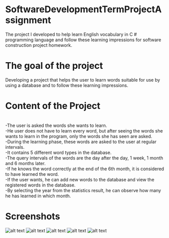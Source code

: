 # SoftwareDevelopmentTermProjectAssignment
The project I developed to help learn English vocabulary in C # programming language and follow these learning impressions for software construction project homework.

# The goal of the project
Developing a project that helps the user to learn words suitable for use by using a database and to follow these learning impressions.

# Content of the Project
<br>-The user is asked the words she wants to learn.
<br>-He user does not have to learn every word, but after seeing the words she wants to learn in the program, only the words she has seen are asked.
<br>-During the learning phase, these words are asked to the user at regular intervals.
<br>-It contains 5 different word types in the database.
<br>-The query intervals of the words are the day after the day, 1 week, 1 month and 6 months later. 
<br>-If he knows the word correctly at the end of the 6th month, it is considered to have learned the word. 
<br>-If the user wants, he can add new words to the database and view the registered words in the database. 
<br>-By selecting the year from the statistics result, he can observe how many he has learned in which month.

# Screenshots
![alt text](https://github.com/mrxlogan/YazilimYapimiDonemProjeOdevi/blob/master/EkranGoruntuleri/Ekran%20Al%C4%B1nt%C4%B1s%C4%B1.PNG) 
![alt text](https://github.com/mrxlogan/YazilimYapimiDonemProjeOdevi/blob/master/EkranGoruntuleri/Ekran%20Al%C4%B1nt%C4%B1s%C4%B11.PNG)
![alt text](https://github.com/mrxlogan/YazilimYapimiDonemProjeOdevi/blob/master/EkranGoruntuleri/Ekran%20Al%C4%B1nt%C4%B1s%C4%B12.PNG)
![alt text](https://github.com/mrxlogan/YazilimYapimiDonemProjeOdevi/blob/master/EkranGoruntuleri/Ekran%20Al%C4%B1nt%C4%B1s%C4%B13.PNG)
![alt text](https://github.com/mrxlogan/YazilimYapimiDonemProjeOdevi/blob/master/EkranGoruntuleri/Ekran%20Al%C4%B1nt%C4%B1s%C4%B14.PNG)